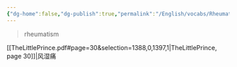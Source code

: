 ```yaml
---
{"dg-home":false,"dg-publish":true,"permalink":"/English/vocabs/Rheumatism/","dgPassFrontmatter":true}
---
```



> rheumatism

[[TheLittlePrince.pdf#page=30&selection=1388,0,1397,1|TheLittlePrince, page 30]]|风湿痛